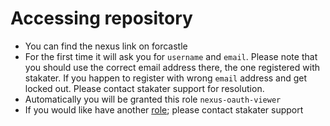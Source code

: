 # Accessing repository

- You can find the nexus link on forcastle
- For the first time it will ask you for `username` and `email`. Please note that you should use the correct email address there, the one registered with stakater. If you happen to register with wrong `email` address and get locked out. Please contact stakater support for resolution.
- Automatically you will be granted this role `nexus-oauth-viewer`
- If you would like have another [role](./03-permissions.md); please contact stakater support